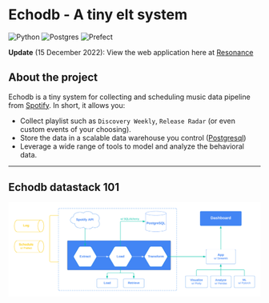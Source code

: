 # Echodb - A tiny elt system

![Python](https://img.shields.io/badge/Made%20With-Python%203.8-blue.svg?style=for-the-badge&logo=Python&logoColor=white)
![Postgres](https://img.shields.io/badge/postgres-%23316192.svg?style=for-the-badge&logo=postgresql&logoColor=white)
![Prefect](https://img.shields.io/badge/Prefect-%23ffffff.svg?style=for-the-badge&logo=prefect&logoColor=white)


**Update** (15 December 2022): View the web application here at [Resonance](https://resonance.streamlit.app/)

## About the project

Echodb is a tiny system for collecting and scheduling music data pipeline from [Spotify](https://engineering.atspotify.com/). In short, it allows you:

* Collect playlist such as `Discovery Weekly`, `Release Radar` (or even custom events of your choosing).
* Store the data in a scalable data warehouse you control ([Postgresql](https://www.postgresql.org/))
* Leverage a wide range of tools to model and analyze the behavioral data.

---

## Echodb datastack 101

![Pipeline](data/stack.png)



